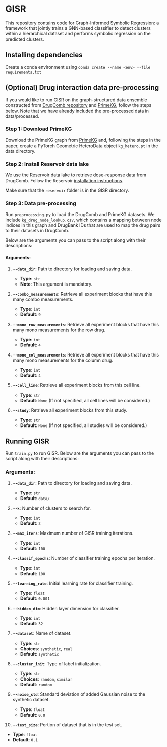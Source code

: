 # GISR
This repository contains code for Graph-Informed Symbolic Regression: a framework that jointly trains a GNN-based classifier to detect clusters within a hierarchical dataset and performs symbolic regression on the predicted clusters. 

## Installing dependencies

Create a conda environment using `conda create --name <env> --file requirements.txt`

## (Optional) Drug interaction data pre-processing

If you would like to run GISR on the graph-structured data ensemble constructed from [DrugComb repository](https://drugcomb.fimm.fi) and [PrimeKG](https://zitniklab.hms.harvard.edu/projects/PrimeKG/), follow the steps below. Note that we have already included the pre-processed data in data/processed.

### Step 1: Download PrimeKG

Download the PrimeKG graph from [PrimeKG](https://zitniklab.hms.harvard.edu/projects/PrimeKG/) and, following the steps in the paper, create a PyTorch Geometric HeteroData object `kg_hetero.pt` in the data directory.

### Step 2: Install Reservoir data lake

We use the Reservoir data lake to retrieve dose-response data from DrugComb. Follow the Reservoir [installation instructions](https://github.com/RECOVERcoalition/Reservoir/tree/main).

Make sure that the `reservoir` folder is in the GISR directory.

### Step 3: Data pre-processing

Run `preprocessing.py` to load the DrugComb and PrimeKG datasets. We include `kg_drug_node_lookup.csv`, which contains a mapping between node indices in this graph and DrugBank IDs that are used to map the drug pairs to their datasets in DrugComb.

Below are the arguments you can pass to the script along with their descriptions:

#### Arguments:

1. **`--data_dir`**: Path to directory for loading and saving data. 
   - **Type**: `str`
   - **Note**: This argument is mandatory. 

2. **`--combo_measurements`**: Retrieve all experiment blocks that have this many combo measurements.
   - **Type**: `int`
   - **Default**: `9`

3. **`--mono_row_measurements`**: Retrieve all experiment blocks that have this many mono measurements for the row drug.
   - **Type**: `int`
   - **Default**: `4`

4. **`--mono_col_measurements`**: Retrieve all experiment blocks that have this many mono measurements for the column drug.
   - **Type**: `int`
   - **Default**: `4`

5. **`--cell_line`**: Retrieve all experiment blocks from this cell line.
   - **Type**: `str`
   - **Default**: `None` (If not specified, all cell lines will be considered.)

6. **`--study`**: Retrieve all experiment blocks from this study.
   - **Type**: `str`
   - **Default**: `None` (If not specified, all studies will be considered.)


## Running GISR

Run `train.py` to run GISR. Below are the arguments you can pass to the script along with their descriptions:

### Arguments:

1. **`--data_dir`**: Path to directory for loading and saving data. 
   - **Type**: `str`
   - **Default**: `data/`

2. **`--k`**: Number of clusters to search for.
   - **Type**: `int`
   - **Default**: `3`

3. **`--max_iters`**: Maximum number of GISR training iterations.
   - **Type**: `int`
   - **Default**: `100`

4. **`--classif_epochs`**: Number of classifier training epochs per iteration.
   - **Type**: `int`
   - **Default**: `100`

5. **`--learning_rate`**: Initial learning rate for classifier training.
   - **Type**: `float`
   - **Default**: `0.001`

6. **`--hidden_dim`**: Hidden layer dimension for classifier.
   - **Type**: `int`
   - **Default**: `32`

7. **`--dataset`**: Name of dataset.
   - **Type**: `str`
   - **Choices**: `synthetic`, `real`
   - **Default**: `synthetic`

8. **`--cluster_init`**: Type of label initialization.
   - **Type**: `str`
   - **Choices**: `random`, `similar`
   - **Default**: `random`

9. **`--noise_std`**: Standard deviation of added Gaussian noise to the synthetic dataset.
   - **Type**: `float`
   - **Default**: `0.0`

10. **`--test_size`**: Portion of dataset that is in the test set.
   - **Type**: `float`
   - **Default**: `0.1`
